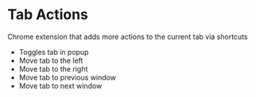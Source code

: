# Tab Actions

Chrome extension that adds more actions to the current tab via shortcuts

- Toggles tab in popup
- Move tab to the left
- Move tab to the right
- Move tab to previous window
- Move tab to next window
